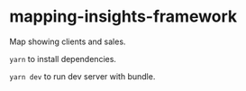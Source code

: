 # mapping-insights-framework

Map showing clients and sales.

`yarn` to install dependencies.

`yarn dev` to run dev server with bundle.
